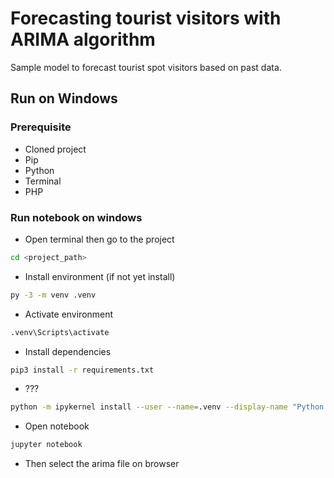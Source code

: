 # Forecasting tourist visitors with ARIMA algorithm

Sample model to forecast tourist spot visitors based on past data.

## Run on Windows

### Prerequisite
- Cloned project
- Pip
- Python
- Terminal
- PHP

### Run notebook on windows
- Open terminal then go to the project
```bash
cd <project_path>
```
- Install environment (if not yet install)
```bash
py -3 -m venv .venv
```
- Activate environment
```bash
.venv\Scripts\activate
```
- Install dependencies
```bash
pip3 install -r requirements.txt
```
- ???
```bash
python -m ipykernel install --user --name=.venv --display-name "Python (.venv)"
```
- Open notebook
```bash
jupyter notebook
```
- Then select the arima file on browser